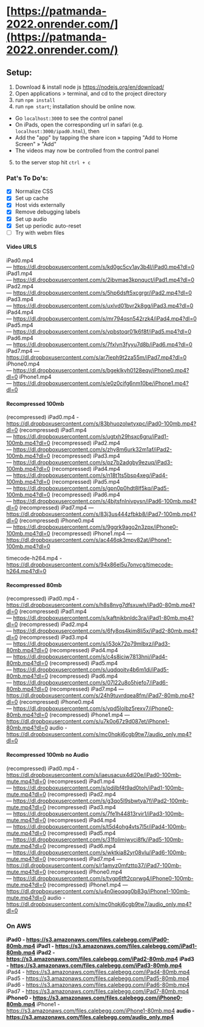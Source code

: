 # [https://patmanda-2022.onrender.com/](https://patmanda-2022.onrender.com/)

## Setup:

1. Download & install node js https://nodejs.org/en/download/
2. Open applications > terminal, and cd to the project directory
3. run `npm install`
4. run `npm start`; installation should be online now.

- Go `localhost:3000` to see the control panel
- On iPads, open the corresponding url in safari (e.g. `localhost:3000/ipad0.html`), then
- Add the "app" by tapping the share icon » tapping "Add to Home Screen" » "Add"
- The videos may now be controlled from the control panel

5. to the server stop hit `ctrl + c`

### Pat's To Do's:

- [x] Normalize CSS
- [x] Set up cache
- [x] Host vids externally
- [x] Remove debugging labels
- [x] Set up audio
- [x] Set up periodic auto-reset
- [ ] Try with webm files

#### Video URLS

iPad0.mp4 — https://dl.dropboxusercontent.com/s/kd0gc5cv1ay3b4l/iPad0.mp4?dl=0
iPad1.mp4 — https://dl.dropboxusercontent.com/s/2ibvmae3kpnquct/iPad1.mp4?dl=0
iPad2.mp4 — https://dl.dropboxusercontent.com/s/5hp6dsft5xcgrgr/iPad2.mp4?dl=0
iPad3.mp4 — https://dl.dropboxusercontent.com/s/uxlvd01bvr2k8gg/iPad3.mp4?dl=0
iPad4.mp4 — https://dl.dropboxusercontent.com/s/mr794qsn542rzk4/iPad4.mp4?dl=0
iPad5.mp4 — https://dl.dropboxusercontent.com/s/vpbstoqr01k6f8f/iPad5.mp4?dl=0
iPad6.mp4 — https://dl.dropboxusercontent.com/s/7fxlyn3fyyu7d8b/iPad6.mp4?dl=0
iPad7.mp4 — https://dl.dropboxusercontent.com/s/ar7leph9t2za55m/iPad7.mp4?dl=0
iPhone0.mp4 — https://dl.dropboxusercontent.com/s/bgeklkyh0128eqy/iPhone0.mp4?dl=0
iPhone1.mp4 — https://dl.dropboxusercontent.com/s/e0z0cifg6nm10be/iPhone1.mp4?dl=0

#### Recompressed 100mb

(recompressed) iPad0.mp4 - https://dl.dropboxusercontent.com/s/83bhuozolwtyxpc/iPad0-100mb.mp4?dl=0
(recompressed) iPad1.mp4 — https://dl.dropboxusercontent.com/s/ugtxh29hsxc6gru/iPad1-100mb.mp4?dl=0
(recompressed) iPad2.mp4 — https://dl.dropboxusercontent.com/s/zhy8m6urk32m1af/iPad2-100mb.mp4?dl=0
(recompressed) iPad3.mp4 — https://dl.dropboxusercontent.com/s/pz7b2adgby9ezuq/iPad3-100mb.mp4?dl=0
(recompressed) iPad4.mp4 — https://dl.dropboxusercontent.com/s/n18t1ts5bsp4xeg/iPad4-100mb.mp4?dl=0
(recompressed) iPad5.mp4 — https://dl.dropboxusercontent.com/s/gpn0p0hdt8lf5kq/iPad5-100mb.mp4?dl=0
(recompressed) iPad6.mp4 — https://dl.dropboxusercontent.com/s/4bjtsfnlnivpysn/iPad6-100mb.mp4?dl=0
(recompressed) iPad7.mp4 — https://dl.dropboxusercontent.com/s/83j3us444zfbkb8/iPad7-100mb.mp4?dl=0
(recompressed) iPhone0.mp4 — https://dl.dropboxusercontent.com/s/9ggrk9ago2n3zpx/iPhone0-100mb.mp4?dl=0
(recompressed) iPhone1.mp4 — https://dl.dropboxusercontent.com/s/ac446qk3mpv82at/iPhone1-100mb.mp4?dl=0

timecode-h264.mp4 - https://dl.dropboxusercontent.com/s/94x86el5u7onvcg/timecode-h264.mp4?dl=0

#### Recompressed 80mb

(recompressed) iPad0.mp4 - https://dl.dropboxusercontent.com/s/h8s8nvg7dfsxuwh/iPad0-80mb.mp4?dl=0
(recompressed) iPad1.mp4 — https://dl.dropboxusercontent.com/s/kaftnjkbnldc3ra/iPad1-80mb.mp4?dl=0
(recompressed) iPad2.mp4 — https://dl.dropboxusercontent.com/s/6fy8qs4kim8li5x/iPad2-80mb.mp4?dl=0
(recompressed) iPad3.mp4 — https://dl.dropboxusercontent.com/s/i53ok72p79mlbxz/iPad3-80mb.mp4?dl=0
(recompressed) iPad4.mp4 — https://dl.dropboxusercontent.com/s/c4s8iciw7813hni/iPad4-80mb.mp4?dl=0
(recompressed) iPad5.mp4 — https://dl.dropboxusercontent.com/s/uqdqoitv4b6m1di/iPad5-80mb.mp4?dl=0
(recompressed) iPad6.mp4 — https://dl.dropboxusercontent.com/s/07l22u8o5hjefo7/iPad6-80mb.mp4?dl=0
(recompressed) iPad7.mp4 — https://dl.dropboxusercontent.com/s/24h9tuvrdqea8fm/iPad7-80mb.mp4?dl=0
(recompressed) iPhone0.mp4 — https://dl.dropboxusercontent.com/s/vpd5lolbz5rexv7/iPhone0-80mb.mp4?dl=0
(recompressed) iPhone1.mp4 — https://dl.dropboxusercontent.com/s/u7k0o67z9d087et/iPhone1-80mb.mp4?dl=0
audio - https://dl.dropboxusercontent.com/s/mc0hqkj6cgb9tw7/audio_only.mp4?dl=0

#### Recompressed 100mb no Audio

(recompressed) iPad0.mp4 - https://dl.dropboxusercontent.com/s/iaeusacux4dl20e/iPad0-100mb-mute.mp4?dl=0
(recompressed) iPad1.mp4 — https://dl.dropboxusercontent.com/s/pdjlbf4t9ad0toh/iPad1-100mb-mute.mp4?dl=0
(recompressed) iPad2.mp4 — https://dl.dropboxusercontent.com/s/g3qo5l9sbwtya7f/iPad2-100mb-mute.mp4?dl=0
(recompressed) iPad3.mp4 — https://dl.dropboxusercontent.com/s/7fe1h44813rvir1/iPad3-100mb-mute.mp4?dl=0
(recompressed) iPad4.mp4 — https://dl.dropboxusercontent.com/s/t5d4ohg4vts7l5r/iPad4-100mb-mute.mp4?dl=0
(recompressed) iPad5.mp4 — https://dl.dropboxusercontent.com/s/31folimjwyci8fk/iPad5-100mb-mute.mp4?dl=0
(recompressed) iPad6.mp4 — https://dl.dropboxusercontent.com/s/wktkia82yr08vlu/iPad6-100mb-mute.mp4?dl=0
(recompressed) iPad7.mp4 — https://dl.dropboxusercontent.com/s/r1amyz0mfzttp37/iPad7-100mb-mute.mp4?dl=0
(recompressed) iPhone0.mp4 — https://dl.dropboxusercontent.com/s/tvgp6tft2cprwg4/iPhone0-100mb-mute.mp4?dl=0
(recompressed) iPhone1.mp4 — https://dl.dropboxusercontent.com/s/u4n0ieoqqg0b83g/iPhone1-100mb-mute.mp4?dl=0
audio - https://dl.dropboxusercontent.com/s/mc0hqkj6cgb9tw7/audio_only.mp4?dl=0

### On AWS

**iPad0 - https://s3.amazonaws.com/files.calebegg.com/iPad0-80mb.mp4**
**iPad1 - https://s3.amazonaws.com/files.calebegg.com/iPad1-80mb.mp4**
**iPad2 - https://s3.amazonaws.com/files.calebegg.com/iPad2-80mb.mp4**
**iPad3 - https://s3.amazonaws.com/files.calebegg.com/iPad3-80mb.mp4**
iPad4 - https://s3.amazonaws.com/files.calebegg.com/iPad4-80mb.mp4
iPad5 - https://s3.amazonaws.com/files.calebegg.com/iPad5-80mb.mp4
iPad6 - https://s3.amazonaws.com/files.calebegg.com/iPad6-80mb.mp4
iPad7 - https://s3.amazonaws.com/files.calebegg.com/iPad7-80mb.mp4
**iPhone0 - https://s3.amazonaws.com/files.calebegg.com/iPhone0-80mb.mp4**
iPhone1 - https://s3.amazonaws.com/files.calebegg.com/iPhone1-80mb.mp4
**audio - https://s3.amazonaws.com/files.calebegg.com/audio_only.mp4**
